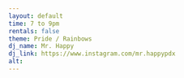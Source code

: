 ```yaml
---
layout: default
time: 7 to 9pm
rentals: false
theme: Pride / Rainbows
dj_name: Mr. Happy
dj_link: https://www.instagram.com/mr.happypdx
alt:
---
```

